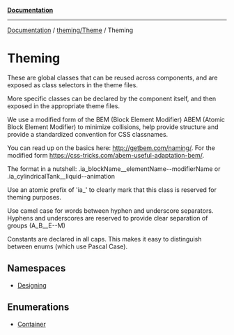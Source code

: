 [**Documentation**](../../../../index.md)

***

[Documentation](../../../../index.md) / [theming/Theme](../../index.md) / Theming

# Theming

These are global classes that can be reused across components, and
are exposed as class selectors in the theme files.

More specific classes can be declared by the component itself,
and then exposed in the appropriate theme files.

We use a modified form of the BEM (Block Element Modifier) ABEM (Atomic Block Element Modifier)
to minimize collisions, help provide structure and provide a standardized convention for CSS classnames.

You can read up on the basics here: http://getbem.com/naming/.
For the modified form https://css-tricks.com/abem-useful-adaptation-bem/.

The format in a nutshell:
.ia_blockName__elementName--modifierName
                 or
.ia_cylindricalTank__liquid--animation

Use an atomic prefix of 'ia_' to clearly mark that this class is
reserved for theming purposes.

Use camel case for words between hyphen and underscore separators.
Hyphens and underscores are reserved to provide clear separation of groups (A_B__E--M)

Constants are declared in all caps.  This makes it easy to distinguish
between enums (which use Pascal Case).

## Namespaces

- [Designing](namespaces/Designing/index.md)

## Enumerations

- [Container](enumerations/Container.md)
